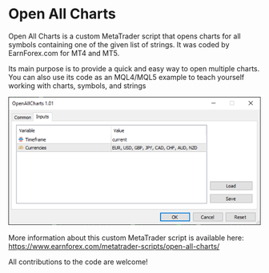 # Open All Charts

Open All Charts is a custom MetaTrader script that opens charts for all symbols containing one of the given list of strings. It was coded by EarnForex.com for MT4 and MT5.

Its main purpose is to provide a quick and easy way to open multiple charts. You can also use its code as an MQL4/MQL5 example to teach yourself working with charts, symbols, and strings

![Currency Strength Matrix example chart with a table of strength for all currencies](https://github.com/EarnForex/Open-All-Charts/blob/main/README_Images/input-parameters-open-all-charts-script.png)

More information about this custom MetaTrader script is available here: https://www.earnforex.com/metatrader-scripts/open-all-charts/

All contributions to the code are welcome!
